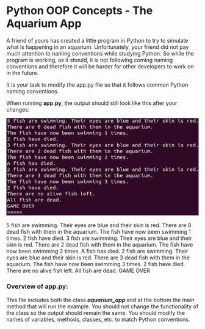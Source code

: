 # Python OOP Concepts - The Aquarium App

A friend of yours has created a little program in Python to try to simulate what is happening in an aquarium. Unfortunately, your friend did not pay much attention to naming conventions  while studying Python. So while the program is working, as it should, it is not following coming naming conventions and therefore it will be harder for other developers to work on in the future.

It is your task to modify the app.py file so that it follows common Python naming conventions.

When running **app.py**, the output should still look like this after your changes:

![img.png](img.png)

5 fish are swimming. Their eyes are blue and their skin is red.
There are 0 dead fish with them in the aquarium.
The fish have now been swimming 1 times.
2 fish have died.
3 fish are swimming. Their eyes are blue and their skin is red.
There are 2 dead fish with them in the aquarium.
The fish have now been swimming 2 times.
A fish has died.
2 fish are swimming. Their eyes are blue and their skin is red.
There are 3 dead fish with them in the aquarium.
The fish have now been swimming 3 times.
2 fish have died.
There are no alive fish left.
All fish are dead.
GAME OVER 

### Overview of app.py:

This file includes both the class _**aquarium_app**_ and at the bottom the main method that will run the example. You should not change the functionality of the class so the output should remain the same. You should modify the names of variables, methods, classes, etc. to match Python conventions.
